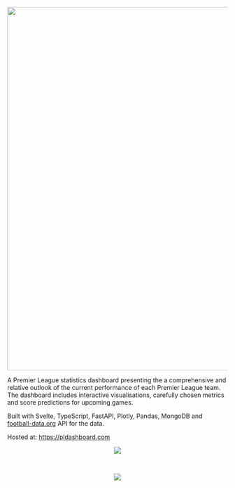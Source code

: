 <p align="center">
  <img width="830" src="https://user-images.githubusercontent.com/41476809/183071099-7cb0a1e6-625f-4b86-9b20-64659eefe329.png" />
</p>

A Premier League statistics dashboard presenting the a comprehensive and relative outlook of the current performance of each Premier League team. The dashboard includes interactive visualisations, carefully chosen metrics and score predictions for upcoming games.

Built with Svelte, TypeScript, FastAPI, Plotly, Pandas, MongoDB and <a href="https://www.football-data.org/">football-data.org</a> API for the data. 

Hosted at: https://pldashboard.com

<p align="center">
  <img src="https://user-images.githubusercontent.com/41476809/193349259-57712d5f-085b-4376-9b67-2e817756772d.png"/>
</p>
<br>
<p align="center">
  <img src="https://user-images.githubusercontent.com/41476809/207646620-e3b2ab27-879c-4926-b91c-75a7e435be17.png"/>
</p>
